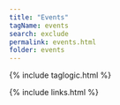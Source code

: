 ```yaml
---
title: "Events"
tagName: events
search: exclude
permalink: events.html
folder: events
---
```

{% include taglogic.html %}

{% include links.html %}
